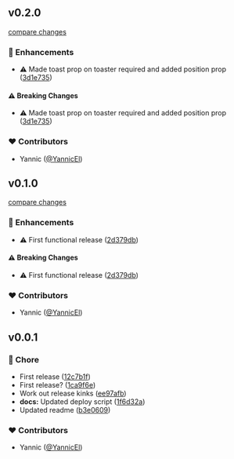 
## v0.2.0

[compare changes](https://github.com/YannicEl/vue-useToast/compare/v0.1.0...v0.2.0)

### 🚀 Enhancements

- ⚠️  Made toast prop on toaster required and added position prop ([3d1e735](https://github.com/YannicEl/vue-useToast/commit/3d1e735))

#### ⚠️ Breaking Changes

- ⚠️  Made toast prop on toaster required and added position prop ([3d1e735](https://github.com/YannicEl/vue-useToast/commit/3d1e735))

### ❤️ Contributors

- Yannic ([@YannicEl](http://github.com/YannicEl))

## v0.1.0

[compare changes](https://github.com/YannicEl/vue-useToast/compare/v0.0.1...v0.1.0)

### 🚀 Enhancements

- ⚠️  First functional release ([2d379db](https://github.com/YannicEl/vue-useToast/commit/2d379db))

#### ⚠️ Breaking Changes

- ⚠️  First functional release ([2d379db](https://github.com/YannicEl/vue-useToast/commit/2d379db))

### ❤️ Contributors

- Yannic ([@YannicEl](http://github.com/YannicEl))

## v0.0.1


### 🏡 Chore

- First release ([12c7b1f](https://github.com/YannicEl/vue-useToast/commit/12c7b1f))
- First release? ([1ca9f6e](https://github.com/YannicEl/vue-useToast/commit/1ca9f6e))
- Work out release kinks ([ee97afb](https://github.com/YannicEl/vue-useToast/commit/ee97afb))
- **docs:** Updated deploy script ([1f6d32a](https://github.com/YannicEl/vue-useToast/commit/1f6d32a))
- Updated readme ([b3e0609](https://github.com/YannicEl/vue-useToast/commit/b3e0609))

### ❤️ Contributors

- Yannic ([@YannicEl](http://github.com/YannicEl))


